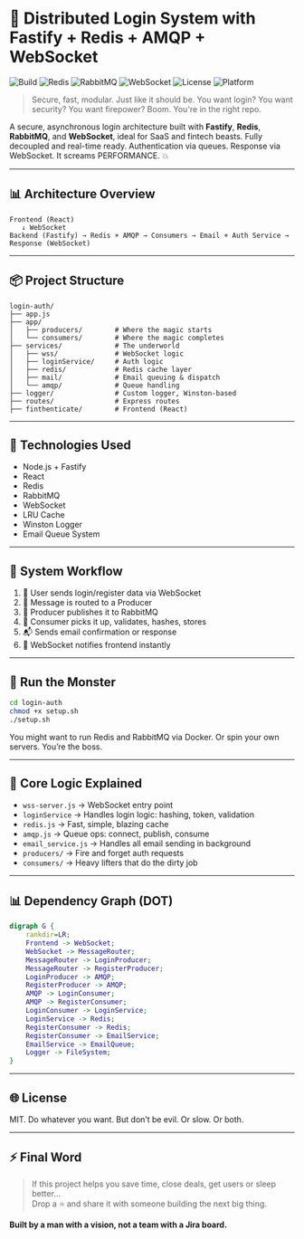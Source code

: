 
# 🔐 Distributed Login System with Fastify + Redis + AMQP + WebSocket

![Build](https://img.shields.io/badge/build-passing-brightgreen)
![Redis](https://img.shields.io/badge/cache-redis-red)
![RabbitMQ](https://img.shields.io/badge/queue-rabbitmq-orange)
![WebSocket](https://img.shields.io/badge/websocket-enabled-blue)
![License](https://img.shields.io/badge/license-MIT-lightgrey)
![Platform](https://img.shields.io/badge/platform-nodejs-yellow)

> Secure, fast, modular. Just like it should be. You want login? You want security? You want firepower? Boom. You're in the right repo.

A secure, asynchronous login architecture built with **Fastify**, **Redis**, **RabbitMQ**, and **WebSocket**, ideal for SaaS and fintech beasts. Fully decoupled and real-time ready. Authentication via queues. Response via WebSocket. It screams PERFORMANCE. 💥

---

## 📊 Architecture Overview

```
Frontend (React)
   ↓ WebSocket
Backend (Fastify) → Redis + AMQP → Consumers → Email + Auth Service → Response (WebSocket)
```

---

## 📦 Project Structure

```
login-auth/
├── app.js
├── app/
│   ├── producers/        # Where the magic starts
│   └── consumers/        # Where the magic completes
├── services/             # The underworld
│   ├── wss/              # WebSocket logic
│   ├── loginService/     # Auth logic
│   ├── redis/            # Redis cache layer
│   ├── mail/             # Email queuing & dispatch
│   └── amqp/             # Queue handling
├── logger/               # Custom logger, Winston-based
├── routes/               # Express routes
├── finthenticate/        # Frontend (React)
```

---

## 🚀 Technologies Used

- Node.js + Fastify
- React
- Redis
- RabbitMQ
- WebSocket
- LRU Cache
- Winston Logger
- Email Queue System

---

## 🔄 System Workflow

1. 🧠 User sends login/register data via WebSocket
2. 🚀 Message is routed to a Producer
3. 📮 Producer publishes it to RabbitMQ
4. 🧾 Consumer picks it up, validates, hashes, stores
5. 📬 Sends email confirmation or response
6. 🧵 WebSocket notifies frontend instantly

---

## 🔧 Run the Monster

```bash
cd login-auth
chmod +x setup.sh
./setup.sh
```

You might want to run Redis and RabbitMQ via Docker. Or spin your own servers. You’re the boss.

---

## 🧩 Core Logic Explained

- `wss-server.js` → WebSocket entry point
- `loginService` → Handles login logic: hashing, token, validation
- `redis.js` → Fast, simple, blazing cache
- `amqp.js` → Queue ops: connect, publish, consume
- `email_service.js` → Handles all email sending in background
- `producers/` → Fire and forget auth requests
- `consumers/` → Heavy lifters that do the dirty job

---

## 📊 Dependency Graph (DOT)

```dot
digraph G {
    rankdir=LR;
    Frontend -> WebSocket;
    WebSocket -> MessageRouter;
    MessageRouter -> LoginProducer;
    MessageRouter -> RegisterProducer;
    LoginProducer -> AMQP;
    RegisterProducer -> AMQP;
    AMQP -> LoginConsumer;
    AMQP -> RegisterConsumer;
    LoginConsumer -> LoginService;
    LoginService -> Redis;
    RegisterConsumer -> Redis;
    RegisterConsumer -> EmailService;
    EmailService -> EmailQueue;
    Logger -> FileSystem;
}
```

---

## 🌐 License

MIT. Do whatever you want. But don’t be evil. Or slow. Or both.

---

## ⚡ Final Word

> If this project helps you save time, close deals, get users or sleep better...  
> Drop a ⭐ and share it with someone building the next big thing.  

**Built by a man with a vision, not a team with a Jira board.**

